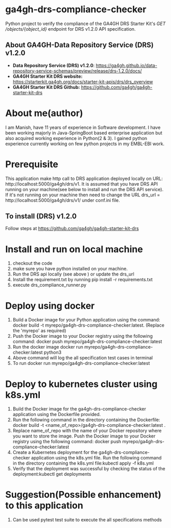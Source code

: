 # ga4gh-drs-compliance-checker
Python project to verify the compliance of the GA4GH DRS Starter Kit's *GET /objects/{object_id}* endpoint for DRS v1.2.0 API specification.

## About GA4GH-Data Repository Service (DRS) v1.2.0
- **Data Repository Service (DRS) v1.2.0**: https://ga4gh.github.io/data-repository-service-schemas/preview/release/drs-1.2.0/docs/
- **GA4GH Starter Kit DRS website:** https://starterkit.ga4gh.org/docs/starter-kit-apis/drs/drs_overview
- **GA4GH Starter Kit DRS Github:** https://github.com/ga4gh/ga4gh-starter-kit-drs

# About me(author)
I am Manish, have 11 years of experience in Software development. I have been working majorly in Java-SpringBoot based enterprise application but also acquired working 
experience in Python(2 & 3). I gained python experience currently working on few python projects in my EMBL-EBI work.

# Prerequisite
This application make http call to DRS application deployed locally on URL: http://localhost:5000/ga4gh/drs/v1. It is assumed that you have DRS API running on your machine(see below to install and run the DRS API service).
If it's not running on your machine then need to change the URL drs_url = http://localhost:5000/ga4gh/drs/v1/ under conf.ini file.
## To install   (DRS) v1.2.0 
Follow steps at https://github.com/ga4gh/ga4gh-starter-kit-drs

# Install and run on local machine
1. checkout the code
2. make sure you have python installed on your machine.
3. Run the DRS api locally (see above ) or update the drs_url
4. Install the requirement.txt by running pip install -r requirements.txt
5. execute drs_compliance_runner.py

# Deploy using docker 
1. Build a Docker image for your Python application using the  command: docker build -t myrepo/ga4gh-drs-compliance-checker:latest. (Replace the 'myrepo' as required)
2. Push the Docker image to your Docker registry using the following command: docker push myrepo/ga4gh-drs-compliance-checker:latest
3. Run the docker image docker run myrepo/ga4gh-drs-compliance-checker:latest python3 
4. Above command will log the all specification test cases in terminal
5. To run docker run myrepo/ga4gh-drs-compliance-checker:latest


# Deploy to kubernetes cluster using k8s.yml
1. Build the Docker image for the ga4gh-drs-compliance-checker application using the Dockerfile provided. 
2. Run the following command in the directory containing the Dockerfile: docker build -t <name_of_repo>/ga4gh-drs-compliance-checker:latest .
3. Replace name_of_repo with the name of your Docker repository where you want to store the image. Push the Docker image to your Docker registry using the following command: docker push myrepo/ga4gh-drs-compliance-checker:latest
4. Create a Kubernetes deployment for the ga4gh-drs-compliance-checker application using the k8s.yml file. Run the following command in the directory containing the k8s.yml file:kubectl apply -f k8s.yml
5. Verify that the deployment was successful by checking the status of the deployment:kubectl get deployments

# Suggestion(Possible enhancement) to this application
1. Can be used pytest test suite to execute the all specifications methods

